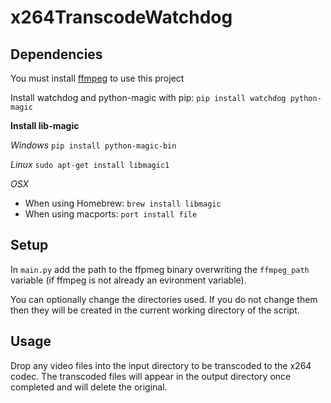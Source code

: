 # x264TranscodeWatchdog
## Dependencies
You must install [ffmpeg](https://ffmpeg.org/download.html) to use this project

Install watchdog and python-magic with pip: `pip install watchdog python-magic`

**Install lib-magic**

*Windows*
`pip install python-magic-bin`

*Linux*
`sudo apt-get install libmagic1`

*OSX*
- When using Homebrew: `brew install libmagic`
- When using macports: `port install file`

## Setup
In `main.py` add the path to the ffpmeg binary overwriting the `ffmpeg_path` variable (if ffmpeg is not already an evironment variable).

You can optionally change the directories used. If you do not change them then they will be created in the current working directory of the script.

## Usage

Drop any video files into the input directory to be transcoded to the x264 codec. 
The transcoded files will appear in the output directory once completed and will delete the original.
